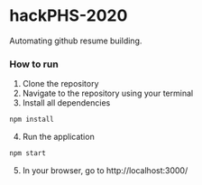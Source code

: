 # hackPHS-2020

Automating github resume building.

### How to run

1. Clone the repository
2. Navigate to the repository using your terminal
3. Install all dependencies
```bash
npm install
```
4. Run the application
```bash
npm start
```
5. In your browser, go to http://localhost:3000/
